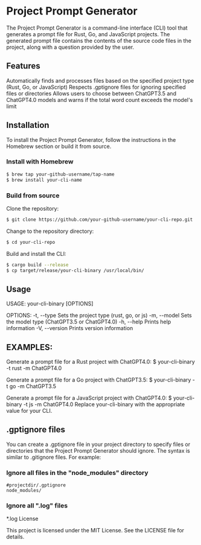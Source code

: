 # Project Prompt Generator

The Project Prompt Generator is a command-line interface (CLI) tool that generates a prompt file for Rust, Go, and JavaScript projects. The generated prompt file contains the contents of the source code files in the project, along with a question provided by the user.

## Features

Automatically finds and processes files based on the specified project type (Rust, Go, or JavaScript)
Respects .gptignore files for ignoring specified files or directories
Allows users to choose between ChatGPT3.5 and ChatGPT4.0 models and warns if the total word count exceeds the model's limit

## Installation

To install the Project Prompt Generator, follow the instructions in the Homebrew section or build it from source.

### Install with Homebrew
```sh
$ brew tap your-github-username/tap-name
$ brew install your-cli-name
```

### Build from source
Clone the repository:
```sh
$ git clone https://github.com/your-github-username/your-cli-repo.git
```
Change to the repository directory:
```sh
$ cd your-cli-repo
```
Build and install the CLI:
```sh
$ cargo build --release
$ cp target/release/your-cli-binary /usr/local/bin/
```

## Usage

USAGE:
    your-cli-binary [OPTIONS]

OPTIONS:
    -t, --type <TYPE>       Sets the project type (rust, go, or js)
    -m, --model <MODEL>     Sets the model type (ChatGPT3.5 or ChatGPT4.0)
    -h, --help              Prints help information
    -V, --version           Prints version information

## EXAMPLES:

Generate a prompt file for a Rust project with ChatGPT4.0:
    $ your-cli-binary -t rust -m ChatGPT4.0

Generate a prompt file for a Go project with ChatGPT3.5:
    $ your-cli-binary -t go -m ChatGPT3.5

Generate a prompt file for a JavaScript project with ChatGPT4.0:
    $ your-cli-binary -t js -m ChatGPT4.0
Replace your-cli-binary with the appropriate value for your CLI.

## .gptignore files
You can create a .gptignore file in your project directory to specify files or directories that the Project Prompt Generator should ignore. The syntax is similar to .gitignore files. For example:

### Ignore all files in the "node_modules" directory
```
#projectdir/.gptignore
node_modules/
```

### Ignore all ".log" files
*.log
License

This project is licensed under the MIT License. See the LICENSE file for details.
